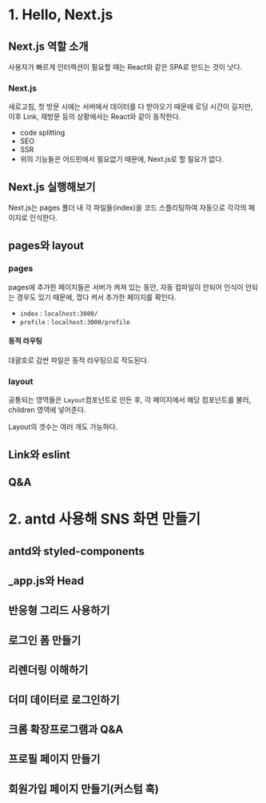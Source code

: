 # 1. Hello, Next.js

## Next.js 역할 소개

사용자가 빠르게 인터렉션이 필요할 때는 React와 같은 SPA로 만드는 것이 낫다.

### Next.js

새로고침, 첫 방문 시에는 서버에서 데이터를 다 받아오기 때문에 로딩 시간이 길지만, 이후 Link, 재방문 등의 상황에서는 React와 같이 동작한다.

- code splitting
- SEO
- SSR
- 위의 기능들은 어드민에서 필요없기 때문에, Next.js로 할 필요가 없다.

## Next.js 실행해보기

Next.js는 pages 폴더 내 각 파일들(index)을 코드 스플리팅하여 자동으로 각각의 페이지로 인식한다.

## pages와 layout

### pages

pages에 추가한 페이지들은 서버가 켜져 있는 동안, 자동 컴파일이 안되어 인식이 안되는 경우도 있기 때문에, 껐다 켜서 추가한 페이지를 확인다.

- `index` : `localhost:3000/`
- `profile` : `localhost:3000/profile`

#### 동적 라우팅

대괄호로 감싼 파일은 동적 라우팅으로 작도된다.

### layout

공통되는 영역들은 `Layout`컴포넌트로 만든 후, 각 페이지에서 해당 컴포넌트를 불러, children 영역에 넣어준다.

Layout의 갯수는 여러 개도 가능하다.

## Link와 eslint

## Q&A

# 2. antd 사용해 SNS 화면 만들기

## antd와 styled-components

## \_app.js와 Head

## 반응형 그리드 사용하기

## 로그인 폼 만들기

## 리렌더링 이해하기

## 더미 데이터로 로그인하기

## 크롬 확장프로그램과 Q&A

## 프로필 페이지 만들기

## 회원가입 페이지 만들기(커스텀 훅)

